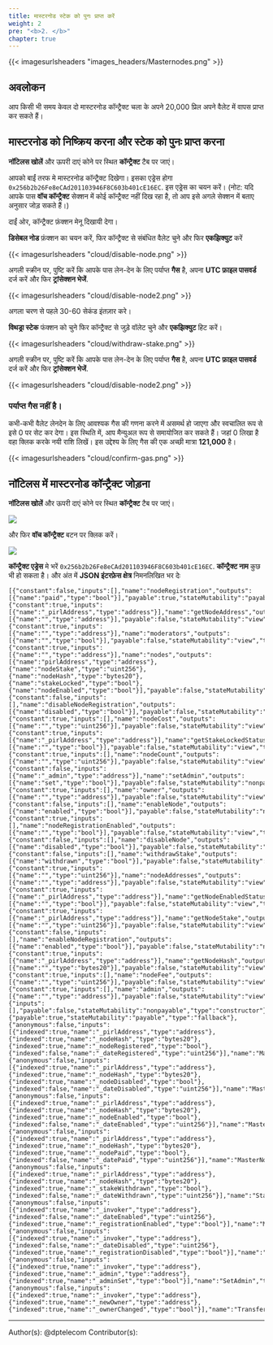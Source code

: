 ```yaml
---
title: मास्टरनोड स्टेक को पुनः प्राप्त करें
weight: 2
pre: "<b>2. </b>"
chapter: true
---
```


{{< imagesurlsheaders "images_headers/Masternodes.png" >}}



## अवलोकन

आप किसी भी समय केवल दो मास्टरनोड कॉन्ट्रैक्ट चला के अपने 20,000 प्रिल अपने वैलेट में वापस प्राप्त कर सकते हैं।

## मास्टरनोड को निष्क्रिय करना और स्टेक को पुनः प्राप्त करना

**नॉटिलस खोलें** और ऊपरी दाएं कोने पर स्थित **कॉन्ट्रैक्ट** टैब पर जाएं।

आपको बाईं तरफ मे मास्टरनोड कॉन्ट्रैक्ट दिखेगा। इसका एड्रेस होगा `0x256b2b26Fe8eCAd201103946F8C603b401cE16EC`. इस एड्रेस का चयन करें।
(नोट: यदि आपके पास **वॉच कॉन्ट्रैक्ट** सेक्शन में कोई कॉन्ट्रैक्ट नहीं दिख रहा है, तो आप इसे अगले सेक्शन में बताए अनुसार जोड़ सकते हैं।)

दाईं ओर, कॉन्ट्रैक्ट फ़ंक्शन मेनू दिखायी देगा।

**डिसेबल नोड** फ़ंक्शन का चयन करें, फिर कॉन्ट्रैक्ट से संबंधित वैलेट चुने और फिर **एकझिक्युट** करें


{{< imagesurlsheaders "cloud/disable-node.png" >}}

अगली स्क्रीन पर, पुष्टि करें कि आपके पास लेन-देन के लिए पर्याप्त **गैस** है, अपना **UTC फ़ाइल पासवर्ड** दर्ज करें और फिर **ट्रांसेक्शन भेजें**.

{{< imagesurlsheaders "cloud/disable-node2.png" >}}


अगला चरण से पहले 30-60 सेकंड इंतज़ार करे।

**विथड्रा स्टेक** फंक्शन को चुने फिर कॉन्ट्रैक्ट से जुड़े वॉलेट चुने और **एकझिक्युट** हिट करें।


{{< imagesurlsheaders "cloud/withdraw-stake.png" >}}

अगली स्क्रीन पर, पुष्टि करें कि आपके पास लेन-देन के लिए पर्याप्त **गैस** है, अपना **UTC फ़ाइल पासवर्ड** दर्ज करें और फिर **ट्रांसेक्शन भेजें**.

{{< imagesurlsheaders "cloud/disable-node2.png" >}}


### पर्याप्त गैस नहीं है।

कभी-कभी वैलेट लेनदेन के लिए आवश्यक गैस की गणना करने में असमर्थ हो जाएगा और स्वचालित रूप से इसे 0 पर सेट कर देगा। इस स्थिति में, आप मैन्युअल रूप से समायोजित कर सकते हैं। जहां 0 लिखा है वहा क्लिक करके नयी राशि लिखें। इस उद्देश्य के लिए गैस की एक अच्छी मात्रा **121,000** है।


{{< imagesurlsheaders "cloud/confirm-gas.png" >}}

## नॉटिलस में मास्टरनोड कॉन्ट्रैक्ट जोड़ना

**नॉटिलस खोलें** और ऊपरी दाएं कोने पर स्थित **कॉन्ट्रैक्ट** टैब पर जाएं।

![](https://cdn-images-1.medium.com/max/1600/0*OW_7W9P_u0k7ZdmZ.png)

और फिर **वॉच कॉन्ट्रैक्ट** बटन पर क्लिक करें।

![](https://cdn-images-1.medium.com/max/1600/0*wZbZlfAdjrUuhr53.png)

**कॉन्ट्रैक्ट एड्रेस** मे भरें `0x256b2b26Fe8eCAd201103946F8C603b401cE16EC`. **कॉन्ट्रैक्ट नाम** कुछ भी हो सकता है।  और अंत में  **JSON इंटरफ़ेस क्षेत्र** निमनलिखित भर देः

```
[{"constant":false,"inputs":[],"name":"nodeRegistration","outputs":[{"name":"paid","type":"bool"}],"payable":true,"stateMutability":"payable","type":"function"},{"constant":true,"inputs":[{"name":"_pirlAddress","type":"address"}],"name":"getNodeAddress","outputs":[{"name":"","type":"address"}],"payable":false,"stateMutability":"view","type":"function"},{"constant":true,"inputs":[{"name":"","type":"address"}],"name":"moderators","outputs":[{"name":"","type":"bool"}],"payable":false,"stateMutability":"view","type":"function"},{"constant":true,"inputs":[{"name":"","type":"address"}],"name":"nodes","outputs":[{"name":"pirlAddress","type":"address"},{"name":"nodeStake","type":"uint256"},{"name":"nodeHash","type":"bytes20"},{"name":"stakeLocked","type":"bool"},{"name":"nodeEnabled","type":"bool"}],"payable":false,"stateMutability":"view","type":"function"},{"constant":false,"inputs":[],"name":"disableNodeRegistration","outputs":[{"name":"disabled","type":"bool"}],"payable":false,"stateMutability":"nonpayable","type":"function"},{"constant":true,"inputs":[],"name":"nodeCost","outputs":[{"name":"","type":"uint256"}],"payable":false,"stateMutability":"view","type":"function"},{"constant":true,"inputs":[{"name":"_pirlAddress","type":"address"}],"name":"getStakeLockedStatus","outputs":[{"name":"","type":"bool"}],"payable":false,"stateMutability":"view","type":"function"},{"constant":true,"inputs":[],"name":"nodeCount","outputs":[{"name":"","type":"uint256"}],"payable":false,"stateMutability":"view","type":"function"},{"constant":false,"inputs":[{"name":"_admin","type":"address"}],"name":"setAdmin","outputs":[{"name":"set","type":"bool"}],"payable":false,"stateMutability":"nonpayable","type":"function"},{"constant":true,"inputs":[],"name":"owner","outputs":[{"name":"","type":"address"}],"payable":false,"stateMutability":"view","type":"function"},{"constant":false,"inputs":[],"name":"enableNode","outputs":[{"name":"enabled","type":"bool"}],"payable":false,"stateMutability":"nonpayable","type":"function"},{"constant":true,"inputs":[],"name":"nodeRegistrationEnabled","outputs":[{"name":"","type":"bool"}],"payable":false,"stateMutability":"view","type":"function"},{"constant":false,"inputs":[],"name":"disableNode","outputs":[{"name":"disabled","type":"bool"}],"payable":false,"stateMutability":"nonpayable","type":"function"},{"constant":false,"inputs":[],"name":"withdrawStake","outputs":[{"name":"withdrawn","type":"bool"}],"payable":false,"stateMutability":"nonpayable","type":"function"},{"constant":true,"inputs":[{"name":"","type":"uint256"}],"name":"nodeAddresses","outputs":[{"name":"","type":"address"}],"payable":false,"stateMutability":"view","type":"function"},{"constant":true,"inputs":[{"name":"_pirlAddress","type":"address"}],"name":"getNodeEnabledStatus","outputs":[{"name":"","type":"bool"}],"payable":false,"stateMutability":"view","type":"function"},{"constant":true,"inputs":[{"name":"_pirlAddress","type":"address"}],"name":"getNodeStake","outputs":[{"name":"","type":"uint256"}],"payable":false,"stateMutability":"view","type":"function"},{"constant":false,"inputs":[],"name":"enableNodeRegistration","outputs":[{"name":"enabled","type":"bool"}],"payable":false,"stateMutability":"nonpayable","type":"function"},{"constant":true,"inputs":[{"name":"_pirlAddress","type":"address"}],"name":"getNodeHash","outputs":[{"name":"","type":"bytes20"}],"payable":false,"stateMutability":"view","type":"function"},{"constant":true,"inputs":[],"name":"nodeFee","outputs":[{"name":"","type":"uint256"}],"payable":false,"stateMutability":"view","type":"function"},{"constant":true,"inputs":[],"name":"admin","outputs":[{"name":"","type":"address"}],"payable":false,"stateMutability":"view","type":"function"},{"inputs":[],"payable":false,"stateMutability":"nonpayable","type":"constructor"},{"payable":true,"stateMutability":"payable","type":"fallback"},{"anonymous":false,"inputs":[{"indexed":true,"name":"_pirlAddress","type":"address"},{"indexed":true,"name":"_nodeHash","type":"bytes20"},{"indexed":true,"name":"_nodeRegistered","type":"bool"},{"indexed":false,"name":"_dateRegistered","type":"uint256"}],"name":"MasterNodeRegistered","type":"event"},{"anonymous":false,"inputs":[{"indexed":true,"name":"_pirlAddress","type":"address"},{"indexed":true,"name":"_nodeHash","type":"bytes20"},{"indexed":true,"name":"_nodeDisabled","type":"bool"},{"indexed":false,"name":"_dateDisabled","type":"uint256"}],"name":"MasterNodeDisabled","type":"event"},{"anonymous":false,"inputs":[{"indexed":true,"name":"_pirlAddress","type":"address"},{"indexed":true,"name":"_nodeHash","type":"bytes20"},{"indexed":true,"name":"_nodeEnabled","type":"bool"},{"indexed":false,"name":"_dateEnabled","type":"uint256"}],"name":"MasterNodeEnabled","type":"event"},{"anonymous":false,"inputs":[{"indexed":true,"name":"_pirlAddress","type":"address"},{"indexed":true,"name":"_nodeHash","type":"bytes20"},{"indexed":true,"name":"_nodePaid","type":"bool"},{"indexed":false,"name":"_datePaid","type":"uint256"}],"name":"MasterNodeRewarded","type":"event"},{"anonymous":false,"inputs":[{"indexed":true,"name":"_pirlAddress","type":"address"},{"indexed":true,"name":"_nodeHash","type":"bytes20"},{"indexed":true,"name":"_stakeWithdrawn","type":"bool"},{"indexed":false,"name":"_dateWithdrawn","type":"uint256"}],"name":"StakeWithdrawn","type":"event"},{"anonymous":false,"inputs":[{"indexed":true,"name":"_invoker","type":"address"},{"indexed":false,"name":"_dateEnabled","type":"uint256"},{"indexed":true,"name":"_registrationEnabled","type":"bool"}],"name":"MasterNodeRegistrationEnabled","type":"event"},{"anonymous":false,"inputs":[{"indexed":true,"name":"_invoker","type":"address"},{"indexed":false,"name":"_dateDisabled","type":"uint256"},{"indexed":true,"name":"_registrationDisabled","type":"bool"}],"name":"MasterNodeRegistrationDisabled","type":"event"},{"anonymous":false,"inputs":[{"indexed":true,"name":"_invoker","type":"address"},{"indexed":true,"name":"_admin","type":"address"},{"indexed":true,"name":"_adminSet","type":"bool"}],"name":"SetAdmin","type":"event"},{"anonymous":false,"inputs":[{"indexed":true,"name":"_invoker","type":"address"},{"indexed":true,"name":"_newOwner","type":"address"},{"indexed":true,"name":"_ownerChanged","type":"bool"}],"name":"TransferOwnership","type":"event"}]

```



---
Author(s):
@dptelecom
Contributor(s):
